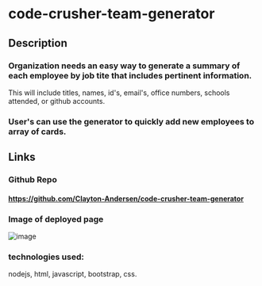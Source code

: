 # code-crusher-team-generator
## Description
### Organization needs an easy way to generate a summary of each employee by job tite that includes pertinent information.
This will include titles, names, id's, email's, office numbers, schools attended, or github accounts.
### User's can use the generator to quickly add new employees to array of cards.
## Links
### Github Repo
#### https://github.com/Clayton-Andersen/code-crusher-team-generator
### Image of deployed page
![image](https://user-images.githubusercontent.com/82545902/125241503-5f830980-e2a0-11eb-946a-0f1f56534ec0.png)
### technologies used:
nodejs, html, javascript, bootstrap, css.
